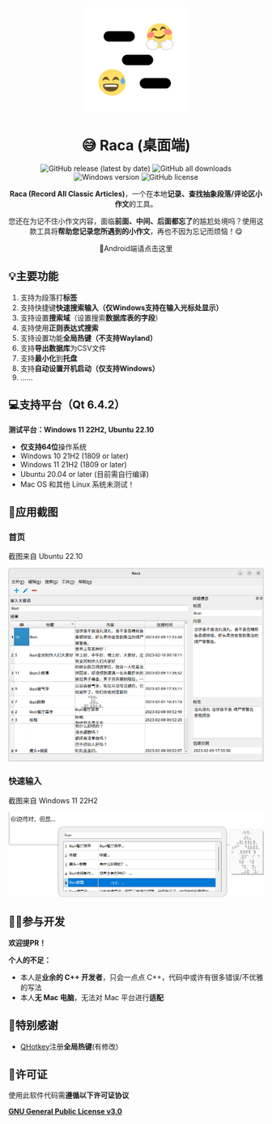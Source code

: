 <div align="center">
    <div>
        <img src="image/Raca.svg" style="height: 210px"/>
    </div>
    <h1>😅 Raca (桌面端)</h1>
    <p>
        <a href="https://github.com/SkyD666/Raca/releases/latest" style="text-decoration:none">
            <img src="https://img.shields.io/github/v/release/SkyD666/Raca?display_name=release" alt="GitHub release (latest by date)"/>
        </a>
        <a href="https://github.com/SkyD666/Raca/releases/latest" style="text-decoration:none" >
            <img src="https://img.shields.io/github/downloads/SkyD666/Raca/total" alt="GitHub all downloads"/>
        </a>
        <a href="https://img.shields.io/badge/platform-Windows | Linux-brightgreen" style="text-decoration:none" >
            <img src="https://img.shields.io/badge/platform-Windows | Linux-brightgreen" alt="Windows version"/>
        </a>
        <a href="https://github.com/SkyD666/Raca/blob/master/LICENSE" style="text-decoration:none" >
            <img src="https://img.shields.io/github/license/SkyD666/Raca" alt="GitHub license"/>
        </a>
	</p>
    <p>
        <b>Raca (Record All Classic Articles)</b>，一个在本地<b>记录、查找抽象段落/评论区小作文</b>的工具。
    </p>
    <p>
        您还在为记不住小作文内容，面临<b>前面、中间、后面都忘了</b>的尴尬处境吗？使用这款工具将<b>帮助您记录您所遇到的小作文</b>，再也不因为忘记而烦恼！😋
    </p>
    <p>
        <a href="https://github.com/SkyD666/Raca-Android" style="text-decoration:none" >
            📱Android端请点击这里
        </a>
    </p>
</div>




## 💡主要功能

1. 支持为段落打**标签**
2. 支持快捷键**快速搜索输入（仅Windows支持在输入光标处显示）**
3. 支持设置**搜索域**（设置搜索**数据库表的字段**）
4. 支持使用**正则表达式搜索**
5. 支持设置功能**全局热键（不支持Wayland）**
6. 支持**导出数据库**为CSV文件
7. 支持**最小化**到**托盘**
8. 支持**自动设置开机启动（仅支持Windows）**
9. ......

## 💻支持平台（Qt 6.4.2）

**测试平台：Windows 11 22H2, Ubuntu 22.10**

- **仅支持64位**操作系统
- Windows 10 21H2 (1809 or later)
- Windows 11 21H2 (1809 or later)
- Ubuntu 20.04 or later (目前需自行编译)
- Mac OS 和其他 Linux 系统未测试！

## 🤩应用截图

### 首页

截图来自 Ubuntu 22.10

<img src="image/MainWindowUbuntu.png" alt="image" style="zoom:80%;" />

### 快速输入

截图来自 Windows 11 22H2

![image](image/QuickInput.png)

## 🧑‍💻参与开发

**欢迎提PR！**

**个人的不足：**

- 本人是**业余的 C++ 开发者**，只会一点点 C++，代码中或许有很多错误/不优雅的写法
- 本人**无 Mac 电脑**，无法对 Mac 平台进行**适配**

## 🎉特别感谢

- [QHotkey](https://github.com/Skycoder42/QHotkey)注册**全局热键**(有修改)

## 📃许可证

使用此软件代码需**遵循以下许可证协议**

[**GNU General Public License v3.0**](LICENSE)
